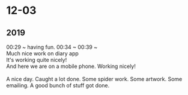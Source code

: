 <h1>12-03</h1>

<h2>2019</h2><div>00:29 ~ having fun. 00:34 ~ 00:39 ~&nbsp;</div><div>Much nice work on diary app</div><div>It's working quite nicely!</div><div>And here we are on a mobile phone. Working nicely!</div><div><br></div><div>A nice day. Caught a lot done. Some spider work. Some artwork. Some emailing. A good bunch of stuff got done.</div>